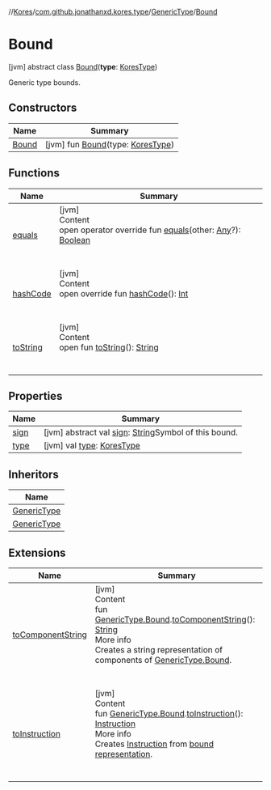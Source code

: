 //[Kores](../../../index.md)/[com.github.jonathanxd.kores.type](../../index.md)/[GenericType](../index.md)/[Bound](index.md)



# Bound  
 [jvm] abstract class [Bound](index.md)(**type**: [KoresType](../../-kores-type/index.md))

Generic type bounds.

   


## Constructors  
  
|  Name|  Summary| 
|---|---|
| <a name="com.github.jonathanxd.kores.type/GenericType.Bound/Bound/#com.github.jonathanxd.kores.type.KoresType/PointingToDeclaration/"></a>[Bound](-bound.md)| <a name="com.github.jonathanxd.kores.type/GenericType.Bound/Bound/#com.github.jonathanxd.kores.type.KoresType/PointingToDeclaration/"></a> [jvm] fun [Bound](-bound.md)(type: [KoresType](../../-kores-type/index.md))   <br>


## Functions  
  
|  Name|  Summary| 
|---|---|
| <a name="com.github.jonathanxd.kores.type/GenericType.Bound/equals/#kotlin.Any?/PointingToDeclaration/"></a>[equals](equals.md)| <a name="com.github.jonathanxd.kores.type/GenericType.Bound/equals/#kotlin.Any?/PointingToDeclaration/"></a>[jvm]  <br>Content  <br>open operator override fun [equals](equals.md)(other: [Any](https://kotlinlang.org/api/latest/jvm/stdlib/kotlin/-any/index.html)?): [Boolean](https://kotlinlang.org/api/latest/jvm/stdlib/kotlin/-boolean/index.html)  <br><br><br>
| <a name="com.github.jonathanxd.kores.type/GenericType.Bound/hashCode/#/PointingToDeclaration/"></a>[hashCode](hash-code.md)| <a name="com.github.jonathanxd.kores.type/GenericType.Bound/hashCode/#/PointingToDeclaration/"></a>[jvm]  <br>Content  <br>open override fun [hashCode](hash-code.md)(): [Int](https://kotlinlang.org/api/latest/jvm/stdlib/kotlin/-int/index.html)  <br><br><br>
| <a name="kotlin/Any/toString/#/PointingToDeclaration/"></a>[toString](../../../com.github.jonathanxd.kores.util/-simple-resolver/index.md#%5Bkotlin%2FAny%2FtoString%2F%23%2FPointingToDeclaration%2F%5D%2FFunctions%2F-427383591)| <a name="kotlin/Any/toString/#/PointingToDeclaration/"></a>[jvm]  <br>Content  <br>open fun [toString](../../../com.github.jonathanxd.kores.util/-simple-resolver/index.md#%5Bkotlin%2FAny%2FtoString%2F%23%2FPointingToDeclaration%2F%5D%2FFunctions%2F-427383591)(): [String](https://kotlinlang.org/api/latest/jvm/stdlib/kotlin/-string/index.html)  <br><br><br>


## Properties  
  
|  Name|  Summary| 
|---|---|
| <a name="com.github.jonathanxd.kores.type/GenericType.Bound/sign/#/PointingToDeclaration/"></a>[sign](sign.md)| <a name="com.github.jonathanxd.kores.type/GenericType.Bound/sign/#/PointingToDeclaration/"></a> [jvm] abstract val [sign](sign.md): [String](https://kotlinlang.org/api/latest/jvm/stdlib/kotlin/-string/index.html)Symbol of this bound.   <br>
| <a name="com.github.jonathanxd.kores.type/GenericType.Bound/type/#/PointingToDeclaration/"></a>[type](type.md)| <a name="com.github.jonathanxd.kores.type/GenericType.Bound/type/#/PointingToDeclaration/"></a> [jvm] val [type](type.md): [KoresType](../../-kores-type/index.md)   <br>


## Inheritors  
  
|  Name| 
|---|
| <a name="com.github.jonathanxd.kores.type/GenericType.WildcardBound///PointingToDeclaration/"></a>[GenericType](../-wildcard-bound/index.md)
| <a name="com.github.jonathanxd.kores.type/GenericType.GenericBound///PointingToDeclaration/"></a>[GenericType](../-generic-bound/index.md)


## Extensions  
  
|  Name|  Summary| 
|---|---|
| <a name="com.github.jonathanxd.kores.util//toComponentString/com.github.jonathanxd.kores.type.GenericType.Bound#/PointingToDeclaration/"></a>[toComponentString](../../../com.github.jonathanxd.kores.util/to-component-string.md)| <a name="com.github.jonathanxd.kores.util//toComponentString/com.github.jonathanxd.kores.type.GenericType.Bound#/PointingToDeclaration/"></a>[jvm]  <br>Content  <br>fun [GenericType.Bound](index.md).[toComponentString](../../../com.github.jonathanxd.kores.util/to-component-string.md)(): [String](https://kotlinlang.org/api/latest/jvm/stdlib/kotlin/-string/index.html)  <br>More info  <br>Creates a string representation of components of [GenericType.Bound](index.md).  <br><br><br>
| <a name="com.github.jonathanxd.kores.util.conversion//toInstruction/com.github.jonathanxd.kores.type.GenericType.Bound#/PointingToDeclaration/"></a>[toInstruction](../../../com.github.jonathanxd.kores.util.conversion/to-instruction.md)| <a name="com.github.jonathanxd.kores.util.conversion//toInstruction/com.github.jonathanxd.kores.type.GenericType.Bound#/PointingToDeclaration/"></a>[jvm]  <br>Content  <br>fun [GenericType.Bound](index.md).[toInstruction](../../../com.github.jonathanxd.kores.util.conversion/to-instruction.md)(): [Instruction](../../../com.github.jonathanxd.kores/-instruction/index.md)  <br>More info  <br>Creates [Instruction](../../../com.github.jonathanxd.kores/-instruction/index.md) from [bound representation](index.md).  <br><br><br>

